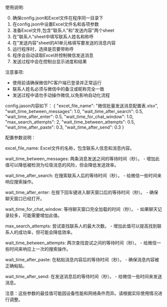 
使用说明:

0. 确保config.json和Excel文件在程序同一目录下
1. 在config.json中设置Excel文件名和各项参数
2. 准备Excel文件,包含"联系人"和"发送内容"两个sheet
3. 在"联系人"sheet中填写联系人姓名和称呼
4. 在"发送内容"sheet的A1单元格填写要发送的消息内容
5. 运行程序时，选择是否要带称呼
6. 程序会自动读取Excel并控制微信发送消息
7. 发送过程中会在控制台显示进度和结果

注意事项:
- 使用前请确保微信PC客户端已登录并正常运行
- 联系人姓名必须与微信中的备注或昵称完全一致
- 发送过程中请勿手动操作微信,以免影响自动化流程


config.jason内容如下：
{
    "excel_file_name": "微信批量发送消息配置表.xlsx",
    "wait_time_between_messages": 1.0,
    "wait_time_after_search": 0.5,
    "wait_time_after_enter": 0.5,
    "wait_time_for_chat_window": 1.0,
    "max_search_attempts": 2,
    "wait_time_between_attempts": 0.5,
    "wait_time_after_paste": 0.3,
    "wait_time_after_send": 0.3
}

配置参数说明：

excel_file_name: Excel文件的名称，包含联系人信息和消息内容。

wait_time_between_messages: 两条消息发送之间的等待时间（秒）。
    - 增加此值可以降低被检测为垃圾消息的风险，但会降低发送效率。

wait_time_after_search: 在搜索联系人后的等待时间（秒）。
    - 给微信一些时间来响应搜索操作。

wait_time_after_enter: 在按下回车键进入聊天窗口后的等待时间（秒）。
    - 确保聊天窗口已经打开。

wait_time_for_chat_window: 等待聊天窗口完全加载的时间（秒）。
    - 如果聊天记录较多，可能需要增加此值。

max_search_attempts: 尝试查找联系人的最大次数。
    - 增加此值可以提高找到联系人的成功率，但可能会降低效率。

wait_time_between_attempts: 两次查找尝试之间的等待时间（秒）。
    - 给微信一些时间来响应上一次的搜索操作。

wait_time_after_paste: 在粘贴消息内容后的等待时间（秒）。
    - 确保消息内容被正确粘贴。

wait_time_after_send: 在发送消息后的等待时间（秒）。
    - 给微信一些时间来发送消息。

注意：这些参数的最佳值可能因设备性能和网络条件而异。请根据实际使用情况进行调整。
